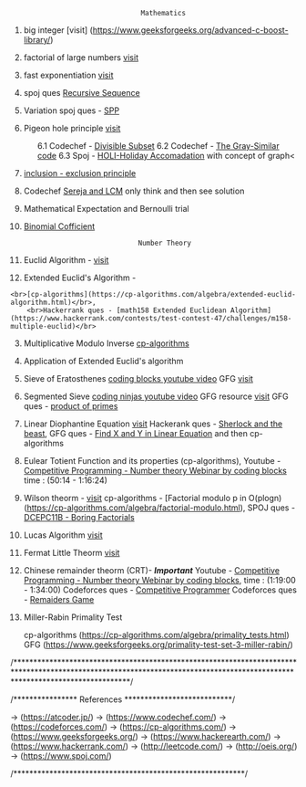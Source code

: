 


 									Mathematics
									
									
01.  big integer [visit] (https://www.geeksforgeeks.org/advanced-c-boost-library/)

02.  factorial of large numbers [visit](https://www.geeksforgeeks.org/factorial-large-number/) 

03.  fast exponentiation [visit](https://cp-algorithms.com/algebra/binary-exp.html)

04.  spoj ques [Recursive Sequence](https://www.spoj.com/problems/SEQ/)

05.  Variation spoj ques - [SPP](https://www.spoj.com/problems/SPP/)

06.  Pigeon hole principle [visit](https://www.geeksforgeeks.org/discrete-mathematics-the-pigeonhole-principle/)
	<ol>
	6.1 Codechef - [Divisible Subset](https://www.codechef.com/problems/DIVSUBS)
	6.2 Codechef - [The Gray-Similar code](https://www.codechef.com/problems/GRAYSC)
	6.3 Spoj - [HOLI-Holiday Accomadation](https://www.spoj.com/problems/HOLI/) with concept of graph<
	</ol>
07.  [inclusion - exclusion principle](https://cp-algorithms.com/combinatorics/inclusion-exclusion.html)

08.  Codechef [Sereja and LCM](https://www.codechef.com/problems/SEALCM) only think and then see solution

09.  Mathematical Expectation and Bernoulli trial

10.  [Binomial Cofficient](https://cp-algorithms.com/combinatorics/binomial-coefficients.html) 




									 Number Theory



01.  Euclid Algorithm - [visit](https://www.hackerrank.com/challenges/functional-programming-warmups-in-recursion---gcd/problem#:~:text=Given%20two%20integers%2C%20and%20%2C%20a,at%20a%20more%20efficient%20implementation.)

02.  Extended Euclid's Algorithm - 
	
	<br>[cp-algorithms](https://cp-algorithms.com/algebra/extended-euclid-algorithm.html)</br>,
    	<br>Hackerrank ques - [math158 Extended Euclidean Algorithm](https://www.hackerrank.com/contests/test-contest-47/challenges/m158-multiple-euclid)</br>

03. Multiplicative Modulo Inverse [cp-algorithms](https://cp-algorithms.com/algebra/module-inverse.html)

04. Application of Extended Euclid's algorithm

05. Sieve of Eratosthenes 
	[coding blocks youtube video](https://www.youtube.com/watch?v=yB57bcffJo4)
    	GFG [visit](https://www.geeksforgeeks.org/sieve-of-eratosthenes/) 

06. Segmented Sieve 
	[coding ninjas youtube video](https://www.youtube.com/watch?v=fByR5N-TseY&list=PLdTHVf36gGv86MNHZjJCQqGwGyxO8aa_C&index=18)
    	GFG resource [visit](https://www.geeksforgeeks.org/segmented-sieve/?ref=lbp)
	GFG ques - [product of primes](https://practice.geeksforgeeks.org/problems/product-of-primes/0)

07. Linear Diophantine Equation [visit](https://cp-algorithms.com/algebra/linear-diophantine-equation.html)
    Hackerank ques - [Sherlock and the beast](https://www.hackerrank.com/challenges/sherlock-and-the-beast/problem),
    GFG ques - [Find X and Y in Linear Equation](https://practice.geeksforgeeks.org/problems/find-x-and-y-in-linear-equation/0)
    and then cp-algorithms  

08. Eulear Totient Function and its properties (cp-algorithms),
    Youtube - [Competitive Programming - Number theory Webinar by coding blocks](https://www.youtube.com/watch?v=vPum8EqmFz0) time : (50:14 - 1:16:24)

09. Wilson theorm - [visit](https://www.geeksforgeeks.org/wilsons-theorem/)
    cp-algorithms - [Factorial modulo p in O(plogn)(https://cp-algorithms.com/algebra/factorial-modulo.html),
    SPOJ ques - [DCEPC11B - Boring Factorials](https://www.spoj.com/problems/DCEPC11B/)

10. Lucas Algorithm [visit](https://www.hackerearth.com/practice/notes/ncr-mod-mod-lucas-theorem/)
    
11. Fermat Little Theorm [visit](https://www.youtube.com/watch?v=aGjfSTr_0AE)
  
12. Chinese remainder theorm (CRT)- ***Important***
    Youtube - [Competitive Programming - Number theory Webinar by coding blocks](https://www.youtube.com/watch?v=vPum8EqmFz0), time : (1:19:00 - 1:34:00)
    Codeforces ques - [Competitive Programmer](https://codeforces.com/problemset/problem/1266/A)
    Codeforces ques - [Remaiders Game](https://codeforces.com/contest/688/problem/D)

13. Miller-Rabin Primality Test 
	
	cp-algorithms (https://cp-algorithms.com/algebra/primality_tests.html)
    	GFG (https://www.geeksforgeeks.org/primality-test-set-3-miller-rabin/)

/****************************************************************************************************************************************************************************/
     




/**************** References ***************************/


-> (https://atcoder.jp/)
-> (https://www.codechef.com/)
-> (https://codeforces.com/)
-> (https://cp-algorithms.com/)
-> (https://www.geeksforgeeks.org/)
-> (https://www.hackerearth.com/)
-> (https://www.hackerrank.com/)
-> (http://leetcode.com/)
-> (http://oeis.org/)
-> (https://www.spoj.com/)

/**********************************************************/












